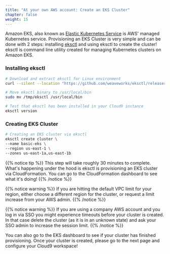 ```yaml
---
title: "At your own AWS account: Create an EKS Cluster"
chapter: false
weight: 15
---
```


Amazon EKS, also known as [Elastic Kubernetes Service](https://aws.amazon.com/eks/) is AWS' managed Kubernetes service. Provisioning an EKS Cluster is very simple and can be done with 2 steps: installing [eksctl](https://docs.aws.amazon.com/eks/latest/userguide/getting-started-eksctl.html) and using eksctl to create the cluster! eksctl is command line utility created for managing Kubernetes clusters on Amazon EKS.

### Installing eksctl
```sh
# Download and extract eksctl for Linux environment
curl --silent --location "https://github.com/weaveworks/eksctl/releases/latest/download/eksctl_$(uname -s)_amd64.tar.gz" | tar xz -C /tmp

# Move eksctl binary to /usr/local/bin
sudo mv /tmp/eksctl /usr/local/bin

# Test that eksctl has been installed in your Cloud9 instance
eksctl version
```

### Creating EKS Cluster
```sh
# Creating an EKS cluster via eksctl
eksctl create cluster \
--name basic-eks \
--region us-east-1 \
--zones us-east-1a,us-east-1b
```

{{% notice tip %}}
This step will take roughly 30 minutes to complete. What's happening under the hood is eksctl is provisioning an EKS cluster via CloudFormation. You can go to the CloudFormation dashboard to see what it's doing!
{{% /notice %}}

{{% notice warning %}}
If you are hitting the default VPC limit for your region, either choose a different region for the cluster, or request a limit increase from your AWS admin.
{{% /notice %}}


{{% notice warning %}}
If you are using a company AWS account and you log in via SSO you might experience timeouts before your cluster is created. In that case delete the cluster (as it is in an unknown state) and ask your SSO admin to increase the session limit.
{{% /notice %}}

You can also go to the EKS dashboard to see if your cluster has finished provisioning. Once your cluster is created, please go to the next page and configure your Cloud9 workspace!